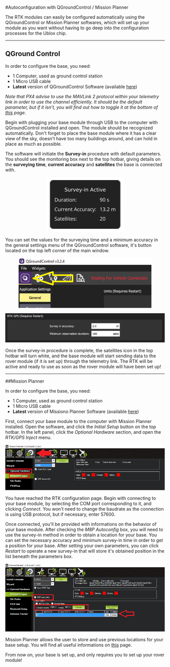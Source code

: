#Autoconfiguration with QGroundControl / Mission Planner

The RTK modules can easily be configured automatically using the QGroundControl or Mission Planner softwares, which will set up your module as you want without having to go deep into the configuration processes for the Ublox chip.


-----


## QGround Control

In order to configure the base, you need: 
* 1 Computer, used as ground control station
* 1 Micro USB cable
* **Latest** version of QGroundControl Software (available [here](https://docs.qgroundcontrol.com/en/getting_started/download_and_install.html))

_Note that PX4 advise to use the MAVLink 2 protocol within your telemetry link in order to use the channel efficiently. It should be the default parameter, but if it isn't, you will find out how to toggle it at the bottom of [this](https://docs.px4.io/en/advanced_features/rtk-gps.html#mavlink2) page._

Begin with plugging your base module through USB to the computer with QGroundControl installed and open. The module should be recognized automatically. Don't forget to place the base module where it has a clear view of the sky, doesn't have too many buildings around, and can hold in place as much as possible.

The software will initiate the **Survey-in** procedure with default parameters. You should see the monitoring box next to the top hotbar, giving details on the **surveying time**, **current accuracy** and **satellites** the base is connected with.

<p align="center">
  <img src="./images/qgsvin.png?raw=true" alt="QG Survey dialog box"/>
</p>

You can set the values for the surveying time and a minimum accuracy in the general settings menu of the QGroundControl software, it's button located on the top left corner of the main window.

<p align="center">
  <img src="./images/qgbutton.png?raw=true" alt="QG General settings button"/>
</p>

<p align="center">
  <img src="./images/qgset.jpg?raw=true" alt="QG RTK settings"/>
</p>

Once the survey-in procedure is complete, the satellites icon in the top hotbar will turn white, and the base module will start sending data to the rover module (if it is set up) through the telemetry link. The RTK will be active and ready to use as soon as the rover module will have been set up!


-----


##Mission Planner

In order to configure the base, you need: 
* 1 Computer, used as ground control station
* 1 Micro USB cable
* **Latest** version of Missiono Planner Software (available [here](http://firmware.ardupilot.org/Tools/MissionPlanner/))

First, connect your base module to the computer with Mission Planner installed. Open the software, and click the _Initial Setup_ button on the top hotbar. In the left panel, click the _Optional Hardware_ section, and open the _RTK/GPS Inject_ menu. 

<p align="center">
  <img src="./images/mp1.png?raw=true" alt="MP RTK settings"/>
</p>

You have reached the RTK configuration page. Begin with connecting to your base module, by selecting the COM port corresponding to it, and clicking _Connect_. You won't need to change the baudrate as the connection is using USB protocol, but if necessary, enter 57600.

Once connected, you'll be provided with informations on the behavior of your base module. After checking the _M8P Autoconfig_ box, you will need to use the survey-in method in order to obtain a location for your base. You can set the necessary accuracy and minimum survey-in time in order to get a position for your base. After setting your own parameters, you can click _Restart_ to operate a new survey-in that will store it's obtained position in the list beneath the parameters box.

<p align="center">
  <img src="./images/mp2.png?raw=true" alt="MP RTK settings"/>
</p>

Mission Planner allows the user to store and use previous locations for your base setup. You will find all useful informations on [this](http://ardupilot.org/copter/docs/common-here-plus-gps.html?highlight=rtk#base-module-setting-using-mission-planner) page.

From now on, your base is set up, and only requires you to set up your rover module!















